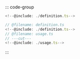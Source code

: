 ::: code-group

```typescript twoslash [Definition]
<!--@include: ./definition.ts-->
```

```typescript twoslash [Usage]
// @filename: definition.ts
<!--@include: ./definition.ts-->
// @filename: usage.ts
// ---cut---
<!--@include: ./usage.ts-->
```

:::
